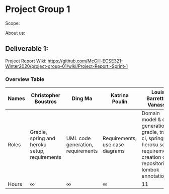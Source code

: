 # Project Group 1

Scope: 

About us:

## Deliverable 1:

Project Report Wiki: https://github.com/McGill-ECSE321-Winter2020/project-group-01/wiki/Project-Report:-Sprint-1

### Overview Table

| Names  | Christopher Boustros | Ding Ma | Katrina Poulin | Louis Barrette-Vanasse | Mathieu Bissonnette |
| ------------- | ------------- | ------------- | ------------- | ------------- | ------------- |
| Roles  | Gradle, spring and heroku setup, requirements | UML code generation, requirements | Requirements, use case diagrams | Domain model & code generation, gradle, travis ci, spring and heroku setup, requirements, creation of repositories, lombok annotations | Requirements |
| Hours  | ∞ | ∞ | ∞ | 11 | ∞ |


